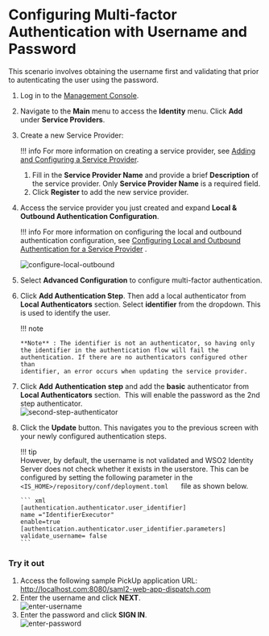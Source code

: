 # Configuring Multi-factor Authentication with Username and Password

This scenario involves obtaining the username first and validating that
prior to autenticating the user using the password.

1.  Log in to the [Management
    Console](../../setup/getting-started-with-the-management-console).
2.  Navigate to the **Main** menu to access the **Identity** menu. Click
    **Add** under **Service Providers**.
3.  Create a new Service Provider:

    !!! info 
        For more information on creating a service provider, see [Adding and
        Configuring a Service
        Provider](../../learn/adding-and-configuring-a-service-provider).

    1.  Fill in the **Service Provider Name** and provide a brief
        **Description** of the service provider. Only **Service Provider
        Name** is a required field.
    2.  Click **Register** to add the new service provider.

4.  Access the service provider you just created and expand **Local &
    Outbound Authentication Configuration**.

    !!! info 
        For more information on configuring the local and outbound
        authentication configuration, see [Configuring Local and Outbound
        Authentication for a Service
        Provider](../../learn/configuring-local-and-outbound-authentication-for-a-service-provider)
        .

    ![configure-local-outbound](../assets/img/using-wso2-identity-server/configure-local-outbound.png)

      

5.  Select **Advanced Configuration** to configure multi-factor
    authentication.
6.  Click **Add Authentication Step**. Then add a local authenticator
    from **Local Authenticators** section. Select **identifier** from
    the dropdown. This is used to identify the user.

    !!! note
    
        **Note** : The identifier is not an authenticator, so having only
        the identifier in the authentication flow will fail the
        authentication. If there are no authenticators configured other than
        identifier, an error occurs when updating the service provider.
    

7.  Click **Add** **Authentication** **step** and add the **basic**
    authenticator from ****Local Authenticators**** section.  This will
    enable the password as the 2nd step authenticator.  
    ![second-step-authenticator](../assets/img/using-wso2-identity-server/second-step-authenticator.png)
8.  Click the **Update** button. This navigates you to the previous
    screen with your newly configured authentication steps.

    !!! tip     
        However, by default, the username is not validated and WSO2 Identity
        Server does not check whether it exists in the userstore. This can be
        configured by setting the following parameter in the
        `          <IS_HOME>/repository/conf/deployment.toml    ` file as shown below.

        ``` xml
        [authentication.authenticator.user_identifier] 
        name ="IdentifierExecutor"
        enable=true
        [authentication.authenticator.user_identifier.parameters]
        validate_username= false
        ```
        

  

### Try it out

1.  Access the following sample PickUp application URL:
    <http://localhost.com:8080/saml2-web-app-dispatch.com>
2.  Enter the username and click **NEXT**.  
    ![enter-username](../assets/img/using-wso2-identity-server/enter-username.png)
3.  Enter the password and click **SIGN IN**.  
    ![enter-password](../assets/img/using-wso2-identity-server/enter-password.png)

  
